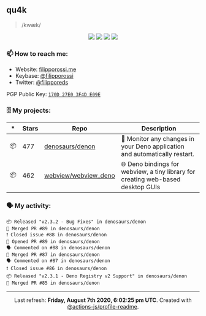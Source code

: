 ## qu4k

> /kwæk/

<p align="center">
  <img src="https://img.shields.io/badge/last%20major%20release-aug.%202000-important" />
  <img src="https://img.shields.io/badge/unminified%20size-6%20feet%206%20inches-informational" />
  <img src="https://img.shields.io/badge/vulnerabilities-high-critical" />
  <img src="https://img.shields.io/badge/code%20quality-A%20for%20effort-success" />
</p>

### 📫 How to reach me:

- Website: [filipporossi.me](https://filipporossi.me/)
- Keybase: [@filipporossi](https://keybase.io/filipporossi)
- Twitter: [@filipporeds](https://keybase.io/filipporeds)

PGP Public Key: [`170D 27E0 3F4D E09E`](https://keybase.io/filipporossi/pgp_keys.asc)

### 🗄 My projects:

|*|Stars|Repo|Description|
|---|---|---|---|
| 📦 | 477 | [denosaurs/denon](https://github.com/denosaurs/denon) | 👀 Monitor any changes in your Deno application and automatically restart. |
| 📦 | 462 | [webview/webview_deno](https://github.com/webview/webview_deno) | 🌐 Deno bindings for webview, a tiny library for creating web-based desktop GUIs |

### 🗣 My activity:

```
📦 Released "v2.3.2 - Bug Fixes" in denosaurs/denon
🎉 Merged PR #89 in denosaurs/denon
❗️ Closed issue #88 in denosaurs/denon
💪 Opened PR #89 in denosaurs/denon
🗣 Commented on #88 in denosaurs/denon
🎉 Merged PR #87 in denosaurs/denon
🗣 Commented on #87 in denosaurs/denon
❗️ Closed issue #86 in denosaurs/denon
📦 Released "v2.3.1 - Deno Registry v2 Support" in denosaurs/denon
🎉 Merged PR #85 in denosaurs/denon
```

------------
<p align="center">Last refresh: <b>Friday, August 7th 2020, 6:02:25 pm UTC</b>. Created with <a href=https://github.com/marketplace/actions/profile-readme>@actions-js/profile-readme</a>.</p>
